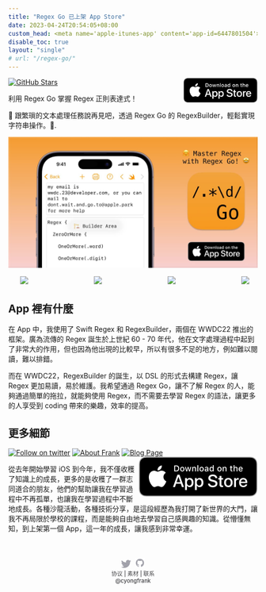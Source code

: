 ```yaml
---
title: "Regex Go 已上架 App Store"
date: 2023-04-24T20:54:05+08:00
custom_head: <meta name='apple-itunes-app' content='app-id=6447801504'>
disable_toc: true
layout: "single"
# url: "/regex-go/"
---
```


<!-- <div align-items="end"> -->
<a href="https://github.com/yongfrank/RegexGo">
    <img src="https://img.shields.io/github/stars/yongfrank/RegexGo.svg?style=social" alt="GitHub Stars">
</a>

<a href="https://apps.apple.com/app/regex-go/id6447801504" >
    <img src="../images/download-on-the-app-store.svg" alt="download on app store" align="right" width="150px">
</a>
<!-- </div> -->

利用 Regex Go 掌握 Regex 正則表達式！

🤗 跟繁瑣的文本處理任務說再見吧，透過 Regex Go 的 RegexBuilder，輕鬆實現字符串操作。🤩.

<!--more-->

[![cover image](cover.jpg)](https://apps.apple.com/app/regex-go/id6447801504)
<!-- https://blog.csdn.net/lishimin1012/article/details/88949602 -->
<!-- markdownlint-disable MD033 -->

<style>
@media screen and (max-width: 960px){
    ul#container
    {
    overflow: hidden;
    overflow-x: scroll;
    width: 88%; /* or whatever */
    /* height: 100%; or whatever */
    white-space: nowrap;
    }
    
    ul#container li
    {
    display: inline-block;
    width: 70%; /* or whatever */
    /* height: 100%; or whatever */
    }
}
 
@media screen and (min-width: 960px){
      ul#container
    {
    overflow: hidden;
    overflow-x: scroll;
    width: 96%; /* or whatever */
    /* height: 100%; or whatever */
    white-space: nowrap;
    }
    
    ul#container li
    {
    display: inline-block;
    width: 30%; /* or whatever */
    /* height: 100%; or whatever */
    }
}
</style>
<!-- https://stackoverflow.com/questions/2728715/iphone-scroll-images-horizontally-like-in-appstore -->
<ul id="container">
  <li><image src="../images/1.jpg"></image></li>
  <li><image src="../images/2.jpg"></image></li>
  <li><image src="../images/3.jpg"></image></li>
  <li><image src="../images/4.jpg"></image></li>
  <li><image src="../images/5.jpg"></image></li>
</ul>


## App 裡有什麼

在 App 中，我使用了 Swift Regex 和 RegexBuilder，兩個在 WWDC22 推出的框架。廣為流傳的 Regex 誕生於上世紀 60 - 70 年代，他在文字處理過程中起到了非常大的作用，但也因為他出現的比較早，所以有很多不足的地方，例如難以閱讀，難以排錯。

而在 WWDC22，RegexBuilder 的誕生，以 DSL 的形式去構建 Regex，讓 Regex 更加易讀，易於維護。我希望通過 Regex Go，讓不了解 Regex 的人，能夠通過簡單的拖拉，就能夠使用 Regex，而不需要去學習 Regex 的語法，讓更多的人享受到 coding 帶來的樂趣，效率的提高。

## 更多細節

[![Follow on twitter](https://img.shields.io/twitter/follow/cyongfrank)](https://twitter.com/intent/follow?screen_name=cyongfrank)
[![About Frank](https://img.shields.io/badge/Find_More_Project-yongfrank.github.io/about-9ef)](https://yongfrank.github.io/about)
[![Blog Page](https://img.shields.io/badge/Blog_Page-yongfrank.github.io-success)](https://yongfrank.github.io/)
<a href="https://apps.apple.com/app/regex-go/id6447801504">
    <img src="../images/download-on-the-app-store.svg" alt="download on app store" style="float: right;">
</a>

從去年開始學習 iOS 到今年，我不僅收穫了知識上的成長，更多的是收穫了一群志同道合的朋友，他們的幫助讓我在學習過程中不再孤單，也讓我在學習過程中不斷地成長。各種沙龍活動，各種技術分享，是這段經歷為我打開了新世界的大門，讓我不再局限於學校的課程，而是能夠自由地去學習自己感興趣的知識。從懵懂無知，到上架第一個 App，這一年的成長，讓我感到非常幸運。

<style>
.links {
    text-align: center;
    font-weight: 500;
    color: #424245;
    font-size: 0.8em;
    margin-top: 50px;
    margin-bottom: 20px;
}

.links__item {
    color: #424245;
    text-decoration: none;
}

@media (prefers-color-scheme: dark) {
    .links {
        color: rgba(255, 255, 255, 0.2);
    }
    .links__item {
        color: rgba(255, 255, 255, 0.5);
    }
}

.links__item:hover {
    animation: colorChange 0.5s both;
}
@keyframes colorChange {
    from {
        color: rgba(255, 255, 255, 0.5);
    }
    to {
        color: #F2A33C;
    }
}
</style>
<div class="links">
    <!-- <a href="https://chat.nuxt.dev"><img width="20px" src="../images/discord.svg" alt="Discord"></a>&nbsp;&nbsp; -->
    <a href="https://twitter.com/cyongfrank"><img width="20px" src="../images/twitter.svg" alt="Twitter"></a>&nbsp;&nbsp;
    <a href="https://github.com/yongfrank"><img width="20px" src="../images/github.svg" alt="GitHub"></a>
    <br>
    <a href="../privacy-policy/" title="privacy" class="links__item" style="text-decoration: none;">协议</a>
    |
    <a href="https://www.dropbox.com/sh/k43u1bkqd4lsrnc/AABQvkI5rkY8keLz2yAwj6Lta?dl=0" title="PressKit at Dropbox" class="links__item" style="text-decoration: none;">素材</a>
    |
    <a href="mailto:yongfrank@outlook.com" title="Mail" class="links__item" style="text-decoration: none;">联系</a>
    <br>
    <a href="https://twitter.com/cyongfrank" title="Twitter at @cyongfrank" class="links__item" style="text-decoration: none;">@cyongfrank</a>
</div>
